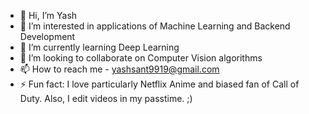 - 👋 Hi, I’m Yash
- 👀 I’m interested in applications of Machine Learning and Backend Development
- 🌱 I’m currently learning Deep Learning
- 💞️ I’m looking to collaborate on Computer Vision algorithms
- 📫 How to reach me - yashsant9919@gmail.com
- ⚡ Fun fact: I love particularly Netflix Anime and biased fan of Call of Duty. Also, I edit videos in my passtime. ;)
